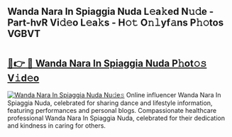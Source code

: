 ## Wanda Nara In Spiaggia Nuda L𝚎a𝚔ed N𝚞𝚍e - Part-hvR Vi𝚍𝚎o L𝚎a𝚔s - H𝚘𝚝 O𝚗𝚕yf𝚊ns P𝚑𝚘tos VGBVT

# <h2><a href="http://kfdpve.oniu.top/?m=Wanda+Nara+In+Spiaggia+Nuda">🔗👉 🔴 Wanda Nara In Spiaggia Nuda P𝚑ot𝚘𝚜 V𝚒d𝚎o</a></h2>

[![Wanda Nara In Spiaggia Nuda Nu𝚍e𝚜](https://i.imgur.com/0qMVB7G.gif)](http://kfdpve.oniu.top/?m=Wanda+Nara+In+Spiaggia+Nuda)
Online influencer Wanda Nara In Spiaggia Nuda, celebrated for sharing dance and lifestyle information, featuring performances and personal blogs. Compassionate healthcare professional Wanda Nara In Spiaggia Nuda, celebrated for their dedication and kindness in caring for others.  
